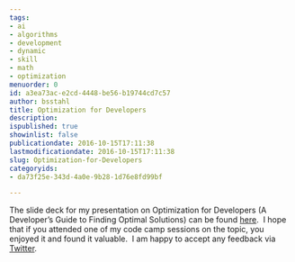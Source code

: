 ```yaml
---
tags:
- ai
- algorithms
- development
- dynamic
- skill
- math
- optimization
menuorder: 0
id: a3ea73ac-e2cd-4448-be56-b19744cd7c57
author: bsstahl
title: Optimization for Developers
description: 
ispublished: true
showinlist: false
publicationdate: 2016-10-15T17:11:38
lastmodificationdate: 2016-10-15T17:11:38
slug: Optimization-for-Developers
categoryids:
- da73f25e-343d-4a0e-9b28-1d76e8fd99bf

---
```


The slide deck for my presentation on Optimization for Developers (A Developer’s Guide to Finding Optimal Solutions) can be found [here](https://1drv.ms/p/s!AswbHpz53UVdmJsSyst53CwsuihidQ).  I hope that if you attended one of my code camp sessions on the topic, you enjoyed it and found it valuable.  I am happy to accept any feedback via [Twitter](http://twitter.com/bsstahl).

